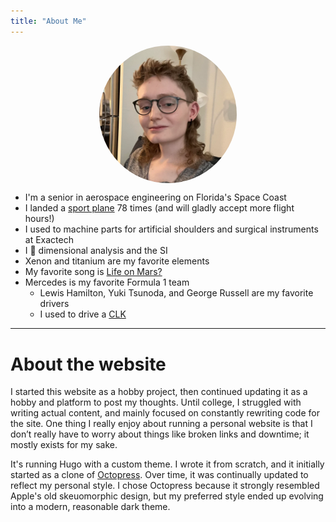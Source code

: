 ```yaml
---
title: "About Me"
---
```

<img alt="Portrait of Dakota" id="profile" style="max-width:25ch; display: block; margin: auto; border-radius: 50%;" src="/images/mullet.webp">

* I'm a senior in aerospace engineering on Florida's Space Coast
* I landed a [sport plane](/pages/flying/) 78 times (and will gladly accept more flight hours!)
* I used to machine parts for artificial shoulders and surgical instruments at Exactech
* I 💜 dimensional analysis and the SI
* Xenon and titanium are my favorite elements
* My favorite song is [Life on Mars?](/files/lifeonmars.webm)
* Mercedes is my favorite Formula 1 team
    * Lewis Hamilton, Yuki Tsunoda, and George Russell are my favorite drivers
    * I used to drive a [CLK](clk.jpg)


---

# About the website

I started this website as a hobby project, then continued updating it as a hobby and platform to post my thoughts. Until college, I struggled with writing actual content, and mainly focused on constantly rewriting code for the site. One thing I really enjoy about running a personal website is that I don’t really have to worry about things like broken links and downtime; it mostly exists for my sake. 

It's running Hugo with a custom theme. I wrote it from scratch, and it initially started as a clone of [Octopress](https://github.com/parsiya/Hugo-Octopress). Over time, it was continually updated to reflect my personal style. I chose Octopress because it strongly resembled Apple's old skeuomorphic design, but my preferred style ended up evolving into a modern, reasonable dark theme. 
